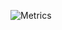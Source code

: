 ![Metrics](https://metrics.lecoq.io/andrewmcodes?template=classic&activity=1&people=1&lines=1&languages=1&isocalendar=1&introduction=1&gists=1&followup=1&stars=1&pagespeed=1&posts=1&tweets=1&activity.limit=5&activity.days=14&activity.filter=all&activity.visibility=public&activity.timestamps=false&introduction.title=true&isocalendar.duration=full-year&languages.colors=github&languages.threshold=0%25&people.limit=28&people.size=28&people.types=followers%2C%20following&people.identicons=false&people.shuffle=false&stars.limit=4&pagespeed.url=https%3A%2F%2Fandrewm.codes%2F&pagespeed.detailed=true&pagespeed.screenshot=true&posts.source=dev.to&posts.limit=4&posts.user=andrewmcodes&tweets.limit=4&tweets.user=andrewmcodes&config.timezone=America%2FNew_York&config.animated=true)
